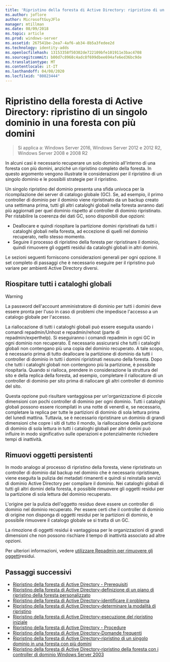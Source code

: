 ```yaml
---
title: 'Ripristino della foresta di Active Directory: ripristino di un singolo dominio in una foresta con più domini'
ms.author: joflore
author: MicrosoftGuyJFlo
manager: mtillman
ms.date: 08/09/2018
ms.topic: article
ms.prod: windows-server
ms.assetid: 267541be-2ea7-4af6-ab34-8b5a3fedee2d
ms.technology: identity-adds
ms.openlocfilehash: 13153358f50302de722109bfe101911e3bac4708
ms.sourcegitcommit: b00d7c8968c4adc8f699dbee694afe6ed36bc9de
ms.translationtype: MT
ms.contentlocale: it-IT
ms.lasthandoff: 04/08/2020
ms.locfileid: "80823444"
---
```

# <a name="ad-forest-recovery---recovering-a-single-domain-in-a-multidomain-forest"></a>Ripristino della foresta di Active Directory: ripristino di un singolo dominio in una foresta con più domini

>Si applica a: Windows Server 2016, Windows Server 2012 e 2012 R2, Windows Server 2008 e 2008 R2

In alcuni casi è necessario recuperare un solo dominio all'interno di una foresta con più domini, anziché un ripristino completo della foresta. In questo argomento vengono illustrate le considerazioni per il ripristino di un singolo dominio e le possibili strategie per il ripristino.  
  
Un singolo ripristino del dominio presenta una sfida univoca per la ricompilazione dei server di catalogo globale (GC). Se, ad esempio, il primo controller di dominio per il dominio viene ripristinato da un backup creato una settimana prima, tutti gli altri cataloghi globali nella foresta avranno dati più aggiornati per quel dominio rispetto al controller di dominio ripristinato. Per ristabilire la coerenza dei dati GC, sono disponibili due opzioni:  
  
- Deallocare e quindi riospitare la partizione domini ripristinati da tutti i cataloghi globali nella foresta, ad eccezione di quelli nel dominio recuperato, nello stesso momento.  
- Seguire il processo di ripristino della foresta per ripristinare il dominio, quindi rimuovere gli oggetti residui da cataloghi globali in altri domini.  
  
Le sezioni seguenti forniscono considerazioni generali per ogni opzione. Il set completo di passaggi che è necessario eseguire per il ripristino può variare per ambienti Active Directory diversi.  
  
## <a name="rehost-all-gcs"></a>Riospitare tutti i cataloghi globali  

> [!WARNING]
> La password dell'account amministratore di dominio per tutti i domini deve essere pronta per l'uso in caso di problemi che impedisce l'accesso a un catalogo globale per l'accesso.  

La riallocazione di tutti i cataloghi globali può essere eseguita usando i comandi repadmin/Unhost e repadmin/rehost (parte di repadmin/experthelp). Si eseguiranno i comandi repadmin in ogni GC in ogni dominio non recuperato. È necessario assicurarsi che tutti i cataloghi globali non contengano più una copia del dominio recuperato. A tale scopo, è necessario prima di tutto deallocare la partizione di dominio da tutti i controller di dominio in tutti i domini ripristinati nessuno della foresta. Dopo che tutti i cataloghi globali non contengono più la partizione, è possibile riospitarla. Quando si rialloca, prendere in considerazione la struttura del sito e della replica della foresta, ad esempio, completare il riallocatore di un controller di dominio per sito prima di riallocare gli altri controller di dominio del sito.  
  
Questa opzione può risultare vantaggiosa per un'organizzazione di piccole dimensioni con pochi controller di dominio per ogni dominio. Tutti i cataloghi globali possono essere ricompilati in una notte di venerdì e, se necessario, completare la replica per tutte le partizioni di dominio di sola lettura prima del lunedì mattina. Tuttavia, se è necessario ripristinare un dominio di grandi dimensioni che copre i siti di tutto il mondo, la riallocazione della partizione di dominio di sola lettura in tutti i cataloghi globali per altri domini può influire in modo significativo sulle operazioni e potenzialmente richiedere tempi di inattività.  
  
## <a name="remove-lingering-objects"></a>Rimuovi oggetti persistenti

In modo analogo al processo di ripristino della foresta, viene ripristinato un controller di dominio dal backup nel dominio che è necessario ripristinare, viene eseguita la pulizia dei metadati rimanenti e quindi si reinstalla servizi di dominio Active Directory per compilare il dominio. Nei cataloghi globali di tutti gli altri domini della foresta, è possibile rimuovere gli oggetti residui per la partizione di sola lettura del dominio recuperato.  

L'origine per la pulizia dell'oggetto residuo deve essere un controller di dominio nel dominio recuperato. Per essere certi che il controller di dominio di origine non disponga di oggetti residui per le partizioni di dominio, è possibile rimuovere il catalogo globale se si tratta di un GC.  

La rimozione di oggetti residui è vantaggiosa per le organizzazioni di grandi dimensioni che non possono rischiare il tempo di inattività associato ad altre opzioni.  

Per ulteriori informazioni, vedere [utilizzare Repadmin per rimuovere gli oggetti](https://technet.microsoft.com/library/cc785298.aspx)residui.

## <a name="next-steps"></a>Passaggi successivi

- [Ripristino della foresta di Active Directory - Prerequisiti](AD-Forest-Recovery-Prerequisties.md)  
- [Ripristino della foresta di Active Directory-definizione di un piano di ripristino della foresta personalizzato](AD-Forest-Recovery-Devising-a-Plan.md)  
- [Ripristino della foresta di Active Directory-identificare il problema](AD-Forest-Recovery-Identify-the-Problem.md)
- [Ripristino della foresta di Active Directory-determinare la modalità di ripristino](AD-Forest-Recovery-Determine-how-to-Recover.md)
- [Ripristino della foresta di Active Directory-esecuzione del ripristino iniziale](AD-Forest-Recovery-Perform-initial-recovery.md)  
- [Ripristino della foresta di Active Directory - Procedure](AD-Forest-Recovery-Procedures.md)  
- [Ripristino della foresta di Active Directory-Domande frequenti](AD-Forest-Recovery-FAQ.md)  
- [Ripristino della foresta di Active Directory-ripristino di un singolo dominio in una foresta con più domini](AD-Forest-Recovery-Single-Domain-in-Multidomain-Recovery.md)  
- [Ripristino della foresta di Active Directory-ripristino della foresta con i controller di dominio Windows Server 2003](AD-Forest-Recovery-Windows-Server-2003.md)  

